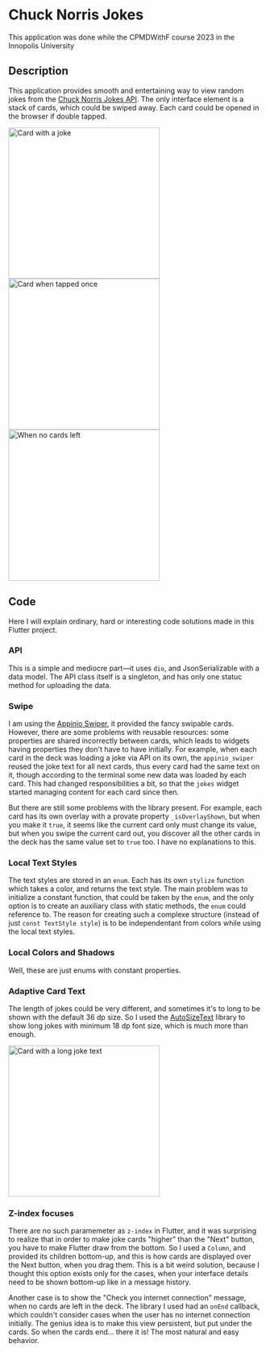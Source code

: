 # Chuck Norris Jokes

This application was done while the CPMDWithF course 2023 in the Innopolis University 

## Description

This application provides smooth and entertaining way to view random jokes from the [Chuck Norris Jokes API](https://api.chucknorris.io/). The only interface element is a stack of cards, which could be swiped away. Each card could be opened in the browser if double tapped.


<p float="left">
<img src="https://user-images.githubusercontent.com/35888414/220069464-554ae61c-24ad-43b2-8d17-5a06d4459162.png" width=300 alt="Card with a joke" />
<img src="https://user-images.githubusercontent.com/35888414/220069460-953344a0-9fd5-44a8-97fc-7b3913b18087.png" width=300 alt="Card when tapped once" />
<img src="https://user-images.githubusercontent.com/35888414/220069458-102d82a5-3316-4f00-8224-bc00e781b5b8.png" width=300 alt="When no cards left" />
</p>

## Code

Here I will explain ordinary, hard or interesting code solutions made in this Flutter project.

### API

This is a simple and mediocre part—it uses `dio`, and JsonSerializable with a data model. The API class itself is a singleton, and has only one statuc method for uploading the data.

### Swipe

I am using the [Appinio Swiper](https://pub.dev/packages/appinio_swiper), it provided the fancy swipable cards. However, there are some problems with reusable resources: some properties are shared incorrectly between cards, which leads to widgets having properties they don't have to have initially. For example, when each card in the deck was loading a joke via API on its own, the `appinio_swiper` reused the joke text for all next cards, thus every card had the same text on it, though according to the terminal some new data was loaded by each card. This had changed responsibilities a bit, so that the `jokes` widget started managing content for each card since then.

But there are still some problems with the library present. For example, each card has its own overlay with a provate property `_isOverlayShown`, but when you make it `true`, it seems like the current card only must change its value, but when you swipe the current card out, you discover all the other cards in the deck has the same value set to `true` too. I have no explanations to this.

### Local Text Styles

The text styles are stored in an `enum`. Each has its own `stylize` function which takes a color, and returns the text style. The main problem was to initialize a constant function, that could be taken by the `enum`, and the only option is to create an auxiliary class with static methods, the `enum` could reference to. The reason for creating such a complexe structure (instead of just `const TextStyle style`) is to be independentant from colors while using the local text styles.

### Local Colors and Shadows

Well, these are just enums with constant properties.

### Adaptive Card Text

The length of jokes could be very different, and sometimes it's to long to be shown with the default 36 dp size. So I used the [AutoSizeText](https://pub.dev/packages/auto_size_text) library to show long jokes with minimum 18 dp font size, which is much more than enough.

<img src="https://user-images.githubusercontent.com/35888414/220069451-bee81d81-aa27-4cb2-ae1e-3157dcb295fa.png" width=300 alt="Card with a long joke text" />
</p>

### Z-index focuses 

There are no such paramemeter as `z-index` in Flutter, and it was surprising to realize that in order to make joke cards "higher" than the "Next" button, you have to make Flutter draw from the bottom. So I used a `Column`, and provided its children bottom-up, and this is how cards are displayed over the Next button, when you drag them. This is a bit weird solution, because I thought this option exists only for the cases, when your interface details need to be shown bottom-up like in a message history.

Another case is to show the "Check you internet connection" message, when no cards are left in the deck. The library I used had an `onEnd` callback, which couldn't consider cases when the user has no internet connection initially. The genius idea is to make this view persistent, but put under the cards. So when the cards end... there it is! The most natural and easy behavior.







